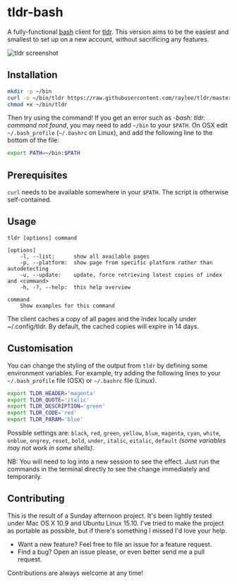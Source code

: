 # tldr-bash

A fully-functional [bash](https://en.wikipedia.org/wiki/Bash_%28Unix_shell%29) client for [tldr](https://github.com/rprieto/tldr/). This version aims to be the easiest and smallest to set up on a new account, without sacrificing any features.

![tldr screenshot](Screenshot.png?raw=true)

## Installation
```bash
mkdir -p ~/bin
curl -o ~/bin/tldr https://raw.githubusercontent.com/raylee/tldr/master/tldr
chmod +x ~/bin/tldr
```

Then try using the command! If you get an error such as _-bash: tldr: command not found_, you may need to add `~/bin` to your `$PATH`. On OSX edit `~/.bash_profile` (`~/.bashrc` on Linux), and add the following line to the bottom of the file:
```bash
export PATH=~/bin:$PATH
```

## Prerequisites

`curl` needs to be available somewhere in your `$PATH`. The script is otherwise self-contained.

## Usage
```
tldr [options] command

[options]
	-l, --list:      show all available pages
	-p, --platform:  show page from specific platform rather than autodetecting
	-u, --update:    update, force retrieving latest copies of index and <command>
	-h, -?, --help:  this help overview

command
	Show examples for this command
```

The client caches a copy of all pages and the index locally under
~/.config/tldr. By default, the cached copies will expire in 14 days.

## Customisation
You can change the styling of the output from `tldr` by defining some environment variables. For example, try adding the following lines to your `~/.bash_profile` file (OSX) or `~/.bashrc` file (Linux).

```bash
export TLDR_HEADER='magenta'
export TLDR_QUOTE='italic'
export TLDR_DESCRIPTION='green'
export TLDR_CODE='red'
export TLDR_PARAM='blue'
```

Possible settings are: `black`, `red`, `green`, `yellow`, `blue`, `magenta`, `cyan`, `white`, `onblue`, `ongrey`, `reset`, `bold`, `under`, `italic`, `eitalic`, `default` _(some variables may not work in some shells)_.

NB: You will need to log into a new session to see the effect. Just run the commands in the terminal directly to see the change immediately and temporarily.

## Contributing

This is the result of a Sunday afternoon project. It's been lightly tested under Mac OS X 10.9 and Ubuntu Linux 15.10. I've tried to make the project as portable as possible, but if there's something I missed I'd love your help.

* Want a new feature? Feel free to file an issue for a feature request.
* Find a bug? Open an issue please, or even better send me a pull request.

Contributions are always welcome at any time!
